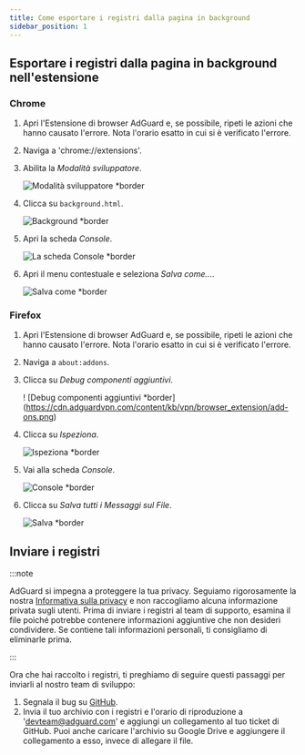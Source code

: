```yaml
---
title: Come esportare i registri dalla pagina in background
sidebar_position: 1
---
```


## Esportare i registri dalla pagina in background nell'estensione

### Chrome

1. Apri l'Estensione di browser AdGuard e, se possibile, ripeti le azioni che hanno causato l'errore. Nota l'orario esatto in cui si è verificato l'errore.

2. Naviga a 'chrome://extensions'.

3. Abilita la _Modalità sviluppatore_.

    ![Modalità sviluppatore \*border](https://cdn.adguardvpn.com/content/kb/ad_blocker/browser_extension/developer_mode1.png)

4. Clicca su `background.html`.

    ![Background \*border](https://cdn.adguardvpn.com/content/kb/ad_blocker/browser_extension/background1.png)

5. Apri la scheda _Console_.

    ![La scheda Console \*border](https://cdn.adguardvpn.com/content/kb/vpn/browser_extension/console.png)

6. Apri il menu contestuale e seleziona _Salva come…_.

    ![Salva come \*border](https://cdn.adguardvpn.com/content/kb/vpn/browser_extension/save.png)

### Firefox

1. Apri l'Estensione di browser AdGuard e, se possibile, ripeti le azioni che hanno causato l'errore. Nota l'orario esatto in cui si è verificato l'errore.

2. Naviga a `about:addons`.

3. Clicca su _Debug componenti aggiuntivi_.

    ! [Debug componenti aggiuntivi \*border] (https://cdn.adguardvpn.com/content/kb/vpn/browser_extension/add-ons.png)

4. Clicca su _Ispeziona_.

    ![Ispeziona \*border](https://cdn.adguardvpn.com/content/kb/vpn/browser_extension/inspect.png)

5. Vai alla scheda _Console_.

    ![Console \*border](https://cdn.adguardvpn.com/content/kb/vpn/browser_extension/ff_console.png)

6. Clicca su _Salva tutti i Messaggi sul File_.

    ![Salva \*border](https://cdn.adguardvpn.com/content/kb/vpn/browser_extension/save-to-file.png)

## Inviare i registri

:::note

AdGuard si impegna a proteggere la tua privacy. Seguiamo rigorosamente la nostra [Informativa sulla privacy](https://adguard.com/privacy/browser-extension.html) e non raccogliamo alcuna informazione privata sugli utenti. Prima di inviare i registri al team di supporto, esamina il file poiché potrebbe contenere informazioni aggiuntive che non desideri condividere. Se contiene tali informazioni personali, ti consigliamo di eliminarle prima.

:::

Ora che hai raccolto i registri, ti preghiamo di seguire questi passaggi per inviarli al nostro team di sviluppo:

1. Segnala il bug su [GitHub](https://github.com/AdguardTeam/AdguardBrowserExtension/issues/new/choose).
2. Invia il tuo archivio con i registri e l'orario di riproduzione a 'devteam@adguard.com' e aggiungi un collegamento al tuo ticket di GitHub. Puoi anche caricare l'archivio su Google Drive e aggiungere il collegamento a esso, invece di allegare il file.
